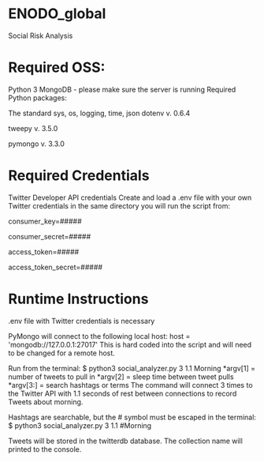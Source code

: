 # ENODO_global
Social Risk Analysis

# Required OSS:

Python 3
MongoDB - please make sure the server is running
Required Python packages:

The standard sys, os, logging, time, json
dotenv v. 0.6.4

tweepy v. 3.5.0

pymongo v. 3.3.0

# Required Credentials

Twitter Developer API credentials
Create and load a .env file with your own Twitter credentials in the same directory you will run the script from:

consumer_key=#####

consumer_secret=#####

access_token=#####

access_token_secret=#####

# Runtime Instructions

.env file with Twitter credentials is necessary 

PyMongo will connect to the following local host:
host = 'mongodb://127.0.0.1:27017'
This is hard coded into the script and will need to be changed for a remote host.

Run from the terminal:
$ python3 social_analyzer.py 3 1.1 Morning
*argv[1] = number of tweets to pull in *argv[2] = sleep time between tweet pulls *argv[3:] = search hashtags or terms
The command will connect 3 times to the Twitter API with 1.1 seconds of rest between connections to record Tweets about morning.

Hashtags are searchable, but the # symbol must be escaped in the terminal:
$ python3 social_analyzer.py 3 1.1 \#Morning

Tweets will be stored in the twitterdb database. The collection name will printed to the console.
